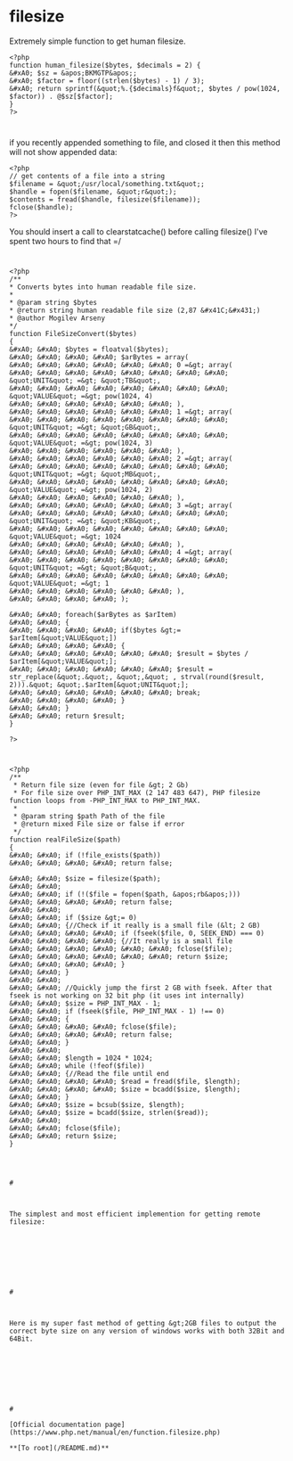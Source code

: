 # filesize





Extremely simple function to get human filesize.


```
<?php
function human_filesize($bytes, $decimals = 2) {
&#xA0; $sz = &apos;BKMGTP&apos;;
&#xA0; $factor = floor((strlen($bytes) - 1) / 3);
&#xA0; return sprintf(&quot;%.{$decimals}f&quot;, $bytes / pow(1024, $factor)) . @$sz[$factor];
}
?>
```



  

#



if you recently appended something to file, and closed it then this method will not show appended data:


```
<?php
// get contents of a file into a string
$filename = &quot;/usr/local/something.txt&quot;;
$handle = fopen($filename, &quot;r&quot;);
$contents = fread($handle, filesize($filename));
fclose($handle);
?>
```

You should insert a call to clearstatcache() before calling filesize()
I&apos;ve spent two hours to find that =/

  

#





```
<?php
/** 
* Converts bytes into human readable file size. 
* 
* @param string $bytes 
* @return string human readable file size (2,87 &#x41C;&#x431;)
* @author Mogilev Arseny 
*/ 
function FileSizeConvert($bytes)
{
&#xA0; &#xA0; $bytes = floatval($bytes);
&#xA0; &#xA0; &#xA0; &#xA0; $arBytes = array(
&#xA0; &#xA0; &#xA0; &#xA0; &#xA0; &#xA0; 0 =&gt; array(
&#xA0; &#xA0; &#xA0; &#xA0; &#xA0; &#xA0; &#xA0; &#xA0; &quot;UNIT&quot; =&gt; &quot;TB&quot;,
&#xA0; &#xA0; &#xA0; &#xA0; &#xA0; &#xA0; &#xA0; &#xA0; &quot;VALUE&quot; =&gt; pow(1024, 4)
&#xA0; &#xA0; &#xA0; &#xA0; &#xA0; &#xA0; ),
&#xA0; &#xA0; &#xA0; &#xA0; &#xA0; &#xA0; 1 =&gt; array(
&#xA0; &#xA0; &#xA0; &#xA0; &#xA0; &#xA0; &#xA0; &#xA0; &quot;UNIT&quot; =&gt; &quot;GB&quot;,
&#xA0; &#xA0; &#xA0; &#xA0; &#xA0; &#xA0; &#xA0; &#xA0; &quot;VALUE&quot; =&gt; pow(1024, 3)
&#xA0; &#xA0; &#xA0; &#xA0; &#xA0; &#xA0; ),
&#xA0; &#xA0; &#xA0; &#xA0; &#xA0; &#xA0; 2 =&gt; array(
&#xA0; &#xA0; &#xA0; &#xA0; &#xA0; &#xA0; &#xA0; &#xA0; &quot;UNIT&quot; =&gt; &quot;MB&quot;,
&#xA0; &#xA0; &#xA0; &#xA0; &#xA0; &#xA0; &#xA0; &#xA0; &quot;VALUE&quot; =&gt; pow(1024, 2)
&#xA0; &#xA0; &#xA0; &#xA0; &#xA0; &#xA0; ),
&#xA0; &#xA0; &#xA0; &#xA0; &#xA0; &#xA0; 3 =&gt; array(
&#xA0; &#xA0; &#xA0; &#xA0; &#xA0; &#xA0; &#xA0; &#xA0; &quot;UNIT&quot; =&gt; &quot;KB&quot;,
&#xA0; &#xA0; &#xA0; &#xA0; &#xA0; &#xA0; &#xA0; &#xA0; &quot;VALUE&quot; =&gt; 1024
&#xA0; &#xA0; &#xA0; &#xA0; &#xA0; &#xA0; ),
&#xA0; &#xA0; &#xA0; &#xA0; &#xA0; &#xA0; 4 =&gt; array(
&#xA0; &#xA0; &#xA0; &#xA0; &#xA0; &#xA0; &#xA0; &#xA0; &quot;UNIT&quot; =&gt; &quot;B&quot;,
&#xA0; &#xA0; &#xA0; &#xA0; &#xA0; &#xA0; &#xA0; &#xA0; &quot;VALUE&quot; =&gt; 1
&#xA0; &#xA0; &#xA0; &#xA0; &#xA0; &#xA0; ),
&#xA0; &#xA0; &#xA0; &#xA0; );

&#xA0; &#xA0; foreach($arBytes as $arItem)
&#xA0; &#xA0; {
&#xA0; &#xA0; &#xA0; &#xA0; if($bytes &gt;= $arItem[&quot;VALUE&quot;])
&#xA0; &#xA0; &#xA0; &#xA0; {
&#xA0; &#xA0; &#xA0; &#xA0; &#xA0; &#xA0; $result = $bytes / $arItem[&quot;VALUE&quot;];
&#xA0; &#xA0; &#xA0; &#xA0; &#xA0; &#xA0; $result = str_replace(&quot;.&quot;, &quot;,&quot; , strval(round($result, 2))).&quot; &quot;.$arItem[&quot;UNIT&quot;];
&#xA0; &#xA0; &#xA0; &#xA0; &#xA0; &#xA0; break;
&#xA0; &#xA0; &#xA0; &#xA0; }
&#xA0; &#xA0; }
&#xA0; &#xA0; return $result;
}

?>
```



  

#





```
<?php
/**
 * Return file size (even for file &gt; 2 Gb)
 * For file size over PHP_INT_MAX (2 147 483 647), PHP filesize function loops from -PHP_INT_MAX to PHP_INT_MAX.
 *
 * @param string $path Path of the file
 * @return mixed File size or false if error
 */
function realFileSize($path)
{
&#xA0; &#xA0; if (!file_exists($path))
&#xA0; &#xA0; &#xA0; &#xA0; return false;

&#xA0; &#xA0; $size = filesize($path);
&#xA0; &#xA0; 
&#xA0; &#xA0; if (!($file = fopen($path, &apos;rb&apos;)))
&#xA0; &#xA0; &#xA0; &#xA0; return false;
&#xA0; &#xA0; 
&#xA0; &#xA0; if ($size &gt;= 0)
&#xA0; &#xA0; {//Check if it really is a small file (&lt; 2 GB)
&#xA0; &#xA0; &#xA0; &#xA0; if (fseek($file, 0, SEEK_END) === 0)
&#xA0; &#xA0; &#xA0; &#xA0; {//It really is a small file
&#xA0; &#xA0; &#xA0; &#xA0; &#xA0; &#xA0; fclose($file);
&#xA0; &#xA0; &#xA0; &#xA0; &#xA0; &#xA0; return $size;
&#xA0; &#xA0; &#xA0; &#xA0; }
&#xA0; &#xA0; }
&#xA0; &#xA0; 
&#xA0; &#xA0; //Quickly jump the first 2 GB with fseek. After that fseek is not working on 32 bit php (it uses int internally)
&#xA0; &#xA0; $size = PHP_INT_MAX - 1;
&#xA0; &#xA0; if (fseek($file, PHP_INT_MAX - 1) !== 0)
&#xA0; &#xA0; {
&#xA0; &#xA0; &#xA0; &#xA0; fclose($file);
&#xA0; &#xA0; &#xA0; &#xA0; return false;
&#xA0; &#xA0; }
&#xA0; &#xA0; 
&#xA0; &#xA0; $length = 1024 * 1024;
&#xA0; &#xA0; while (!feof($file))
&#xA0; &#xA0; {//Read the file until end
&#xA0; &#xA0; &#xA0; &#xA0; $read = fread($file, $length);
&#xA0; &#xA0; &#xA0; &#xA0; $size = bcadd($size, $length);
&#xA0; &#xA0; }
&#xA0; &#xA0; $size = bcsub($size, $length);
&#xA0; &#xA0; $size = bcadd($size, strlen($read));
&#xA0; &#xA0; 
&#xA0; &#xA0; fclose($file);
&#xA0; &#xA0; return $size;
}


  

#



The simplest and most efficient implemention for getting remote filesize:



```
<?php
function remote_filesize($url) {
&#xA0; &#xA0; static $regex = &apos;/^Content-Length: *+\K\d++$/im&apos;;
&#xA0; &#xA0; if (!$fp = @fopen($url, &apos;rb&apos;)) {
&#xA0; &#xA0; &#xA0; &#xA0; return false;
&#xA0; &#xA0; }
&#xA0; &#xA0; if (
&#xA0; &#xA0; &#xA0; &#xA0; isset($http_response_header) &amp;&amp;
&#xA0; &#xA0; &#xA0; &#xA0; preg_match($regex, implode(&quot;\n&quot;, $http_response_header), $matches)
&#xA0; &#xA0; ) {
&#xA0; &#xA0; &#xA0; &#xA0; return (int)$matches[0];
&#xA0; &#xA0; }
&#xA0; &#xA0; return strlen(stream_get_contents($fp));
}
?>
```



  

#



Here is my super fast method of getting &gt;2GB files to output the correct byte size on any version of windows works with both 32Bit and 64Bit.



```
<?php
function find_filesize($file)
{
&#xA0; &#xA0; if(substr(PHP_OS, 0, 3) == &quot;WIN&quot;)
&#xA0; &#xA0; {
&#xA0; &#xA0; &#xA0; &#xA0; exec(&apos;for %I in (&quot;&apos;.$file.&apos;&quot;) do @echo %~zI&apos;, $output);
&#xA0; &#xA0; &#xA0; &#xA0; $return = $output[0];
&#xA0; &#xA0; }
&#xA0; &#xA0; else
&#xA0; &#xA0; {
&#xA0; &#xA0; &#xA0; &#xA0; $return = filesize($file);
&#xA0; &#xA0; }
&#xA0; &#xA0; return $return;
}

//Usage : find_filesize(&quot;path&quot;);
//Example :
echo &quot;File size is : &quot;.find_filesize(&quot;D:\Server\movie.mp4&quot;).&quot;&quot;;
?>
```



  

#

[Official documentation page](https://www.php.net/manual/en/function.filesize.php)

**[To root](/README.md)**